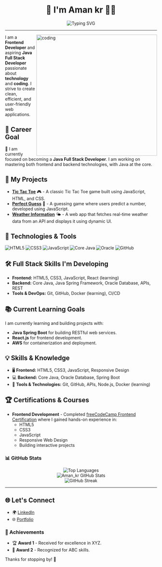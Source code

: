 <h1 align="center">
  👋 I'm Aman kr 👨‍💻
</h1>

<p align="center">
  <img src="https://readme-typing-svg.herokuapp.com?size=30&duration=3000&color=12f7ff&center=true&vCenter=true&lines=Java+Full-Stack+Developer;Code+Architect;Tech+Visionary;Learning+New+Things!" alt="Typing SVG">
</p>

---
<img align="right" alt="coding" width="400" src="https://camo.githubusercontent.com/2366b34bb903c09617990fb5fff4622f3e941349e846ddb7e73df872a9d21233/68747470733a2f2f63646e2e6472696262626c652e636f6d2f75736572732f3733303730332f73637265656e73686f74732f363538313234332f6176656e746f2e676966">

I am a **Frontend Developer** and aspiring **Java Full Stack Developer** passionate about **technology** and **coding**. I strive to create clean, efficient, and user-friendly web applications.

## 💼 Career Goal
🌟 I am currently focused on becoming a **Java Full Stack Developer**. I am working on mastering both frontend and backend technologies, with Java at the core.

## 🚀 My Projects
- **[Tic Tac Toe](https://github.com/your-username/tic-tac-toe)** 🎮 - A classic Tic Tac Toe game built using JavaScript, HTML, and CSS.
- **[Perfect Guess](https://github.com/your-username/perfect-guess)** 🎯 - A guessing game where users predict a number, developed using JavaScript.
- **[Weather Information](https://github.com/your-username/weather-app)** 🌤️ - A web app that fetches real-time weather data from an API and displays it using dynamic UI.

## 🔧 Technologies & Tools
![HTML5](https://img.shields.io/badge/HTML5-E34F26?style=for-the-badge&logo=html5&logoColor=white)
![CSS3](https://img.shields.io/badge/CSS3-1572B6?style=for-the-badge&logo=css3&logoColor=white)
![JavaScript](https://img.shields.io/badge/JavaScript-F7DF1E?style=for-the-badge&logo=javascript&logoColor=black)
![Core Java](https://img.shields.io/badge/Core_Java-007396?style=for-the-badge&logo=java&logoColor=white)
![Oracle](https://img.shields.io/badge/Oracle-F80000?style=for-the-badge&logo=oracle&logoColor=white)
![GitHub](https://img.shields.io/badge/GitHub-181717?style=for-the-badge&logo=github&logoColor=white)

## 🛠️ Full Stack Skills I'm Developing
- **Frontend:** HTML5, CSS3, JavaScript, React (learning)
- **Backend:** Core Java, Java Spring Framework, Oracle Database, APIs, REST
- **Tools & DevOps:** Git, GitHub, Docker (learning), CI/CD

## 📚 Current Learning Goals
I am currently learning and building projects with:
- **Java Spring Boot** for building RESTful web services.
- **React.js** for frontend development.
- **AWS** for containerization and deployment.

## 💡 Skills & Knowledge
- 🖥️ **Frontend:** HTML5, CSS3, JavaScript, Responsive Design
- 💻 **Backend:** Core Java, Oracle Database, Spring Boot
- 🔨 **Tools & Technologies:** Git, GitHub, APIs, Node.js, Docker (learning)

## 🏆 Certifications & Courses
- **Frontend Development** - Completed [freeCodeCamp Frontend Certification](https://www.freecodecamp.org/) where I gained hands-on experience in:
  - HTML5
  - CSS3
  - JavaScript
  - Responsive Web Design
  - Building interactive projects

### 📊 GitHub Stats

<div align="center">
  <img src="https://github-readme-stats.vercel.app/api/top-langs/?username=Aman-kr-1111&layout=compact" alt="Top Languages">
</div>

<div align="center">
  <img src="https://github-readme-stats.vercel.app/api?username=Aman-kr-1111&show_icons=true&theme=radical" alt="Aman_kr GitHub Stats">
</div>

<div align="center">
  <img src="https://streak-stats.demolab.com/?user=Aman-kr-1111&theme=dark&hide_border=true" alt="GitHub Streak">
</div>

---

## 🌐 Let's Connect
- 🌍 [LinkedIn](https://linkedin.com/in/your-profile)
- 🌐 [Portfolio](https://your-portfolio.com)

### 🏅 Achievements
- 🏆 **Award 1** - Received for excellence in XYZ.
- 🥇 **Award 2** - Recognized for ABC skills.

Thanks for stopping by! 🙌

